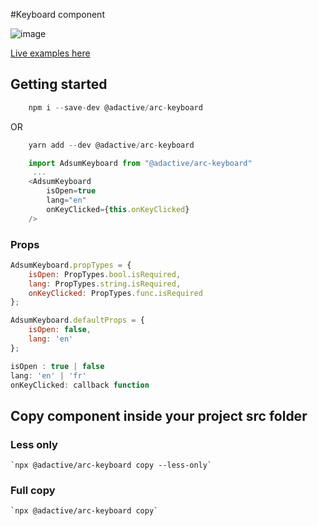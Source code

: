 #Keyboard component

![image](https://user-images.githubusercontent.com/8574893/40049349-257a9756-5867-11e8-92f1-fc8b811ca5ab.png)

[Live examples here](https://adactivesas.github.io/adsum-react-components/packages/adsum-keyboard/examples/index.html)

## Getting started

```javascript
    npm i --save-dev @adactive/arc-keyboard
```
OR
```javascript
    yarn add --dev @adactive/arc-keyboard
```

```javascript
    import AdsumKeyboard from "@adactive/arc-keyboard"
     ...
    <AdsumKeyboard 
        isOpen=true 
        lang="en" 
        onKeyClicked={this.onKeyClicked} 
    />
```

### Props
 
```javascript
AdsumKeyboard.propTypes = {
    isOpen: PropTypes.bool.isRequired,
    lang: PropTypes.string.isRequired,
    onKeyClicked: PropTypes.func.isRequired
};

AdsumKeyboard.defaultProps = {
    isOpen: false,
    lang: 'en'
};
```

```javascript
isOpen : true | false
lang: 'en' | 'fr'
onKeyClicked: callback function
```

## Copy component inside your project src folder  

### Less only
    `npx @adactive/arc-keyboard copy --less-only`
    
### Full copy
    `npx @adactive/arc-keyboard copy`